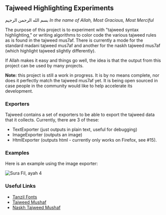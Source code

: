 ## Tajweed Highlighting Experiments

بسم الله الرحمن الرحيم
*In the name of Allah, Most Gracious, Most Merciful*

The purpose of this project is to experiment with "tajweed syntax highlighting," or writing algorithms to color code the various tajweed rules as is found in the tajweed mus7af. There is currently a mode for the standard madani tajweed mus7af and another for the naskh tajweed mus7af (which highlight tajweed slightly differently).

If Allah makes it easy and things go well, the idea is that the output from this project can be used by many projects.

**Note:** this project is still a work in progress. It is by no means complete, nor does it perfectly match the tajweed mus7af yet. It is being open sourced in case people in the community would like to help accelerate its development.

### Exporters

Tajweed contains a set of exporters to be able to export the tajweed data that it collects. Currently, there are 3 of these:

- TextExporter (just outputs in plain text, useful for debugging)
- ImageExporter (outputs an image)
- HtmlExporter (outputs html - currently only works on Firefox, see #15).

### Examples

Here is an example using the image exporter:

![Sura Fil, ayah 4](example.png)

### Useful Links

- [Tanzil Fonts](http://tanzil.net/docs/quranic_fonts)
- [Tajweed Mushaf](http://www.islamicbulletin.org/services/details.aspx?id=260)
- [Naskh Tajweed Mushaf](http://www.zikr.co.uk/content/view/112/180/)

